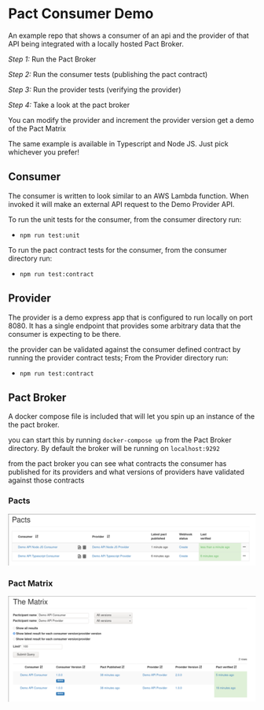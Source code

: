 # Pact Consumer Demo

An example repo that shows a consumer of an api and the provider of that API being integrated with a locally hosted Pact Broker.

_Step 1:_ Run the Pact Broker

_Step 2:_ Run the consumer tests (publishing the pact contract)

_Step 3:_ Run the provider tests (verifying the provider)

_Step 4:_ Take a look at the pact broker

You can modify the provider and increment the provider version get a demo of the Pact Matrix

The same example is available in Typescript and Node JS. Just pick whichever you prefer!

## Consumer

The consumer is written to look similar to an AWS Lambda function. When invoked it will make an external API request to the Demo Provider API.

To run the unit tests for the consumer, from the consumer directory run:
- `npm run test:unit`

To run the pact contract tests for the consumer, from the consumer directory run:
- `npm run test:contract`

## Provider

The provider is a demo express app that is configured to run locally on port 8080. It has a single endpoint that provides some arbitrary data that the consumer is expecting to be there.

the provider can be validated against the consumer defined contract by running the provider contract tests; From the Provider directory run:
- `npm run test:contract`

## Pact Broker

A docker compose file is included that will let you spin up an instance of the the pact broker.

you can start this by running `docker-compose up` from the Pact Broker directory. By default the broker will be running on `localhost:9292`

from the pact broker you can see what contracts the consumer has published for its providers and what versions of providers have validated against those contracts

### Pacts

![Pacts](pacts.png)


### Pact Matrix

![Pact Matrix](pact-matrix.png)

